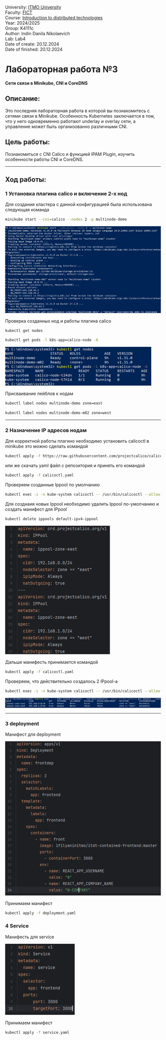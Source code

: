 University: [ITMO University](https://itmo.ru/ru/)\
Faculty: [FICT](https://fict.itmo.ru)\
Course: [Introduction to distributed technologies](https://github.com/itmo-ict-faculty/introduction-to-distributed-technologies)\
Year: 2024/2025\
Group: K4111с\
Author: Indin Danila Nikolaevich\
Lab: Lab4\
Date of create: 20.12.2024\
Date of finished: 20.12.2024


# Лабораторная работа №3
**Сети связи в Minikube, CNI и CoreDNS**

## Описание:
Это последняя лабораторная работа в которой вы познакомитесь с сетями связи в Minikube. Особенность Kubernetes заключается в том, что у него одновременно работают underlay и overlay сети, а управление может быть организованно различными CNI.

## Цель работы:
Познакомиться с CNI Calico и функцией IPAM Plugin, изучить особенности работы CNI и CoreDNS.

---

## Ход работы:
### 1 Установка плагина calico и включение 2-х нод
Для создания кластера с данной конфигурацией была использована следующая команда
```bash
minikube start --cni=calico --nodes 2 -p multinode-demo
```
![Рисунок 1](./Images/Claster_creating.png)

Проверка созданных нод и работы плагина calico
```bash
kubectl get nodes
```
```bash
kubectl get pods -l k8s-app=calico-node -A
```

![Рисунок 2](./Images/Check_nodes.png) 

Присваивание лейблов к нодам
```bash
kubectl label nodes multinode-demo zone=east
```
```bash
kubectl label nodes multinode-demo-m02 zone=west
```

---

### 2 Назначение IP адресов нодам
Для корректной работы плагино необходимо установить calicoctl в minikube
это можно сделать командой
```bash
kubectl apply -f https://raw.githubusercontent.com/projectcalico/calico/v3.29.1/manifests/calico.yaml
```
или же скачать yaml файл с репозитория и принять его командой
```bash
kubectl apply -f calicoctl.yaml
```

Проверяем созданные Ippool по умолчанию
```bash
kubectl exec -i -n kube-system calicoctl -- /usr/bin/calicoctl --allow-version-mismatch get ippools -o wide
```
Для созднаия новых Ippool необходимо удалить Ippool по-умолчанию и создать манифест для IPpool
```bash
kubectl delete ippools default-ipv4-ippool
```
![Рисунок 3](./Images/Ippool.png) 

Дальше манифесть принимается командой
```bash
kubectl apply -f calicoctl.yaml
```
Проверяем, что действительно создалось 2 IPpool-а
```bash
kubectl exec -i -n kube-system calicoctl -- /usr/bin/calicoctl --allow-version-mismatch get ippools -o wide
```
![Рисунок 4](./Images/Ippools_status.png) 

---

### 3 deployment
Манифест для deployment

![Рисунок 5](./Images/Deployment.png) 

Принимаем манифест
```bash
kubectl apply -f deployment.yaml
```

### 4 Service
Манифесть для service

![Рисунок 6](./Images/Service.png)

Принимаем манифест
```bash
kubectl apply -f service.yaml
```
